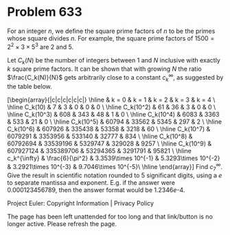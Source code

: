 #   Problem 633

   For an integer $n$, we define the square prime factors of $n$ to be the
   primes whose square divides $n$. For example, the square prime factors of
   $1500=2^2 \times 3 \times 5^3$ are $2$ and $5$.

   Let $C_k(N)$ be the number of integers between $1$ and $N$ inclusive with
   exactly $k$ square prime factors. It can be shown that with growing $N$
   the ratio $\frac{C_k(N)}{N}$ gets arbitrarily close to a constant
   $c_{k}^{\infty}$, as suggested by the table below.

   \[\begin{array}{|c|c|c|c|c|c|} \hline & k = 0 & k = 1 & k = 2 & k = 3 & k
   = 4 \\ \hline C_k(10) & 7 & 3 & 0 & 0 & 0 \\ \hline C_k(10^2) & 61 & 36 &
   3 & 0 & 0 \\ \hline C_k(10^3) & 608 & 343 & 48 & 1 & 0 \\ \hline C_k(10^4)
   & 6083 & 3363 & 533 & 21 & 0 \\ \hline C_k(10^5) & 60794 & 33562 & 5345 &
   297 & 2 \\ \hline C_k(10^6) & 607926 & 335438 & 53358 & 3218 & 60 \\
   \hline C_k(10^7) & 6079291 & 3353956 & 533140 & 32777 & 834 \\ \hline
   C_k(10^8) & 60792694 & 33539196 & 5329747 & 329028 & 9257 \\ \hline
   C_k(10^9) & 607927124 & 335389706 & 53294365 & 3291791 & 95821 \\ \hline
   c_k^{\infty} & \frac{6}{\pi^2} & 3.3539\times 10^{-1} & 5.3293\times
   10^{-2} & 3.2921\times 10^{-3} & 9.7046\times 10^{-5}\\ \hline
   \end{array}\] Find $c_{7}^{\infty}$. Give the result in scientific
   notation rounded to 5 significant digits, using a $e$ to separate mantissa
   and exponent. E.g. if the answer were $0.000123456789$, then the answer
   format would be $1.2346e\text{-}4$.

   Project Euler: Copyright Information | Privacy Policy

   The page has been left unattended for too long and that link/button is no
   longer active. Please refresh the page.
